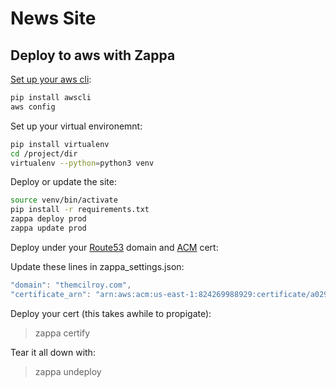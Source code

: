 # News Site

## Deploy to aws with Zappa

[Set up your aws cli](https://docs.aws.amazon.com/cli/latest/userguide/cli-chap-getting-started.html):

```bash
pip install awscli
aws config
```

Set up your virtual environemnt:

```bash
pip install virtualenv
cd /project/dir
virtualenv --python=python3 venv
```

Deploy or update the site:

```bash
source venv/bin/activate
pip install -r requirements.txt
zappa deploy prod
zappa update prod
```

Deploy under your [Route53](https://docs.aws.amazon.com/Route53/latest/DeveloperGuide/getting-started.html) domain and [ACM](https://docs.aws.amazon.com/acm/latest/userguide/gs-acm-request-public.html) cert:

Update these lines in zappa_settings.json:

```javascript
"domain": "themcilroy.com",
"certificate_arn": "arn:aws:acm:us-east-1:824269988929:certificate/a029b88f-a7f8-40a4-bd09-3a49787d4c73"
```

Deploy your cert (this takes awhile to propigate):
> zappa certify

Tear it all down with:
> zappa undeploy